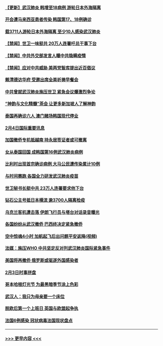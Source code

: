 #### [【更新】武汉肺炎 韩增至18病例 游轮日本外海隔离](../pages/prog202/a102758911.md?t=02051355) 
#### [开会遭马来西亚患者传染 韩国第17、18例确诊](../pages/prog202/a102769600.md?t=02051355) 
#### [载3711人游轮日本外海隔离 至少10人感染武汉肺炎](../pages/prog202/a102769538.md?t=02051355) 
#### [【禁闻】世卫一味挺共 20万人连署吁总干事下台](../pages/prog202/a102769445.md?t=02051355) 
#### [【禁闻】中共外交部发言人曝中共隐瞒疫情](../pages/prog202/a102769400.md?t=02051355) 
#### [【禁闻】应对中共威胁 美两党智库提出近百倡议](../pages/prog202/a102769357.md?t=02051355) 
#### [赖清德访华府  受邀出席全美祈祷早餐会](../pages/prog202/a102769350.md?t=02051355) 
#### [中共曾就武汉肺炎施压世卫 紧急会议爆激烈争论](../pages/prog202/a102769312.md?t=02051355) 
#### [“神韵与文化精髓”茶会 让更多新加坡人了解神韵](../pages/prog202/a102769286.md?t=02051355) 
#### [泰国再确诊六人 澳门赌场韩国现代停业](../pages/prog202/a102769239.md?t=02051355) 
#### [2月4日国际重要讯息](../pages/prog202/a102768884.md?t=02051355) 
#### [加国撤侨专机抵越南 持永居签证者或可撤离](../pages/prog202/a102768877.md?t=02051355) 
#### [女从泰国回国 成韩国第16例武汉肺炎病例](../pages/prog202/a102768669.md?t=02051355) 
#### [比利时出现首宗确诊病例 大马公民遭传染累计10例](../pages/prog202/a102768824.md?t=02051355) 
#### [与时间赛跑 各国全力研发武汉肺炎疫苗](../pages/prog202/a102768738.md?t=02051355) 
#### [世卫秘书长挺中共 23万人连署要求他下台](../pages/prog202/a102768717.md?t=02051355) 
#### [钻石公主号抵日本横滨 逾3700人隔离检疫](../pages/prog202/a102768714.md?t=02051355) 
#### [乌克兰客机遭击落 伊朗飞行员与塔台对话录音曝光](../pages/prog202/a102768645.md?t=02051355) 
#### [各国纷纷从武汉撤侨 巴西终决定紧急撤侨](../pages/prog202/a102768630.md?t=02051355) 
#### [空中惊魂4小时 加航起飞后出问题平安返降(视频)](../pages/prog202/a102768601.md?t=02051355) 
#### [法媒：施压WHO 中共坚定反对列武汉肺炎国际紧急事件](../pages/prog202/a102768584.md?t=02051355) 
#### [美国将再撤侨 俄罗斯或驱逐外国感染者](../pages/prog202/a102768247.md?t=02051355) 
#### [2月3日时事拼盘](../pages/prog202/a102768402.md?t=02051355) 
#### [哥本哈根灯光节 为最黑暗季节涂上色彩](../pages/prog202/a102768369.md?t=02051355) 
#### [武汉人：我只为母亲要一个床位](../pages/prog202/a102768250.md?t=02051355) 
#### [脱欧后第一个上班日 英国与欧盟起争执](../pages/prog202/a102768252.md?t=02051355) 
#### [法国6例感染 冠状病毒法国现状盘点](../pages/prog202/a102768157.md?t=02051355) 

----
#### [ >>> 更早内容 <<< ](../indexes/prog202-earlier.md)
